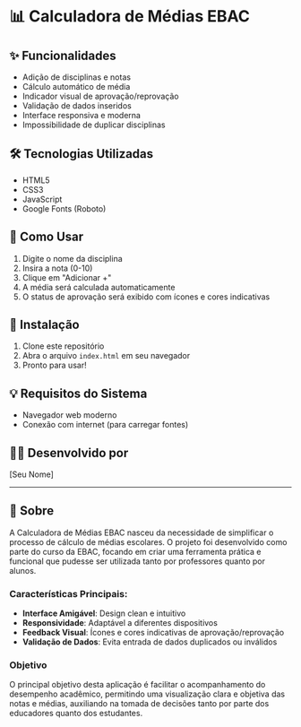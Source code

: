 # 📊 Calculadora de Médias EBAC

## ✨ Funcionalidades
- Adição de disciplinas e notas
- Cálculo automático de média
- Indicador visual de aprovação/reprovação
- Validação de dados inseridos
- Interface responsiva e moderna
- Impossibilidade de duplicar disciplinas

## 🛠️ Tecnologias Utilizadas
- HTML5
- CSS3
- JavaScript
- Google Fonts (Roboto)

## 🎯 Como Usar
1. Digite o nome da disciplina
2. Insira a nota (0-10)
3. Clique em "Adicionar +"
4. A média será calculada automaticamente
5. O status de aprovação será exibido com ícones e cores indicativas

## 🚀 Instalação
1. Clone este repositório
2. Abra o arquivo `index.html` em seu navegador
3. Pronto para usar!

## 💡 Requisitos do Sistema
- Navegador web moderno
- Conexão com internet (para carregar fontes)

## 👨‍💻 Desenvolvido por
[Seu Nome]

---

## 📄 Sobre
A Calculadora de Médias EBAC nasceu da necessidade de simplificar o processo de cálculo de médias escolares. O projeto foi desenvolvido como parte do curso da EBAC, focando em criar uma ferramenta prática e funcional que pudesse ser utilizada tanto por professores quanto por alunos.

### Características Principais:
- **Interface Amigável**: Design clean e intuitivo
- **Responsividade**: Adaptável a diferentes dispositivos
- **Feedback Visual**: Ícones e cores indicativas de aprovação/reprovação
- **Validação de Dados**: Evita entrada de dados duplicados ou inválidos

### Objetivo
O principal objetivo desta aplicação é facilitar o acompanhamento do desempenho acadêmico, permitindo uma visualização clara e objetiva das notas e médias, auxiliando na tomada de decisões tanto por parte dos educadores quanto dos estudantes.
